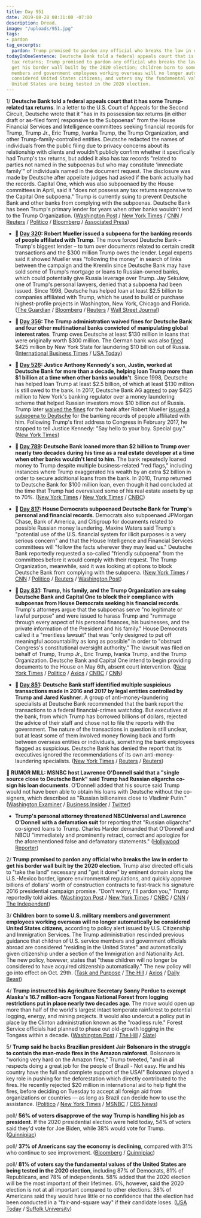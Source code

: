 ```yaml
---
title: Day 951
date: 2019-08-28 08:31:00 -07:00
description: Dread.
image: "/uploads/951.jpg"
tags:
- pardon
tag_excerpts:
  pardon: Trump promised to pardon any official who breaks the law in order to get his border wall built by the 2020 election. “Don’t worry, I’ll pardon you,” Trump reportedly told aides.
todayInOneSentence: Deutsche Bank told a federal appeals court that is has some Trump-related
  tax returns; Trump promised to pardon any official who breaks the law in order to
  get his border wall built by the 2020 election; children born to some U.S. military
  members and government employees working overseas will no longer automatically be
  considered United States citizens; and voters say the fundamental values of the
  United States are being tested in the 2020 election.
---
```


1/ **Deutsche Bank told a federal appeals court that it has some Trump-related tax returns**. In a letter to the U.S. Court of Appeals for the Second Circuit, Deutsche wrote that it "has in its possession tax returns (in either draft or as-filed form) responsive to the Subpoenas" from the House Financial Services and Intelligence committees seeking financial records for Trump, Trump Jr., Eric Trump, Ivanka Trump, the Trump Organization, and other Trump-family-controlled entities. Deutsche redacted the names of individuals from the public filing due to privacy concerns about its relationship with clients and wouldn't publicly confirm whether it specifically had Trump's tax returns, but added it also has tax records "related to parties not named in the subpoenas but who may constitute 'immediate family'" of individuals named in the document request. The disclosure was made by Deutsche after appellate judges had asked if the bank actually had the records. Capital One, which was also subpoenaed by the House committees in April, said it "does not possess any tax returns responsive to the Capital One subpoena." Trump is currently suing to prevent Deutsche Bank and other banks from complying with the subpoenas. Deutsche Bank has been Trump's primary lender for years when other banks wouldn't lend to the Trump Organization. ([Washington Post](https://www.washingtonpost.com/local/legal-issues/trumps-bank-has-tax-records-congress-is-seeking-in-subpoenas-targeting-the-presidents-finances/2019/08/27/1f2533a4-c8f3-11e9-a4f3-c081a126de70_story.html) / [New York Times](https://www.nytimes.com/2019/08/27/business/trump-tax-returns-deutsche-bank.html) / [CNN](https://www.cnn.com/2019/08/27/politics/trump-taxes-capital-one-deutsche-bank/index.html) / [Reuters](https://www.reuters.com/article/us-usa-trump-banks-idUSKCN1VH2BE) / [Politico](https://www.politico.com/story/2019/08/27/deutsche-bank-trump-tax-returns-1476570) / [Bloomberg](https://www.bloomberg.com/news/articles/2019-08-27/deutsche-bank-says-it-has-tax-returns-in-response-to-subpoena) / [Associated Press](https://www.apnews.com/7e5107a81256421faa0934653f31d855))

* **📌 [Day 320](https://whatthefuckjusthappenedtoday.com/2017/12/05/day-320/#1-robert-mueller-issued-a-subpoena-f): Robert Mueller issued a subpoena for the banking records of people affiliated with Trump**. The move forced Deutsche Bank – Trump's biggest lender – to turn over documents related to certain credit transactions and the $300 million Trump owes the lender. Legal experts said it showed Mueller was "following the money" in search of links between the campaign and the Kremlin since Deutsche Bank may have sold some of Trump's mortgage or loans to Russian-owned banks, which could potentially give Russia leverage over Trump. Jay Sekulow, one of Trump's personal lawyers, denied that a subpoena had been issued. Since 1998, Deutsche has helped loan at least $2.5 billion to companies affiliated with Trump, which he used to build or purchase highest-profile projects in Washington, New York, Chicago and Florida. ([The Guardian](https://www.theguardian.com/us-news/2017/dec/05/donald-trump-bank-records-handed-over-robert-mueller) / [Bloomberg](https://www.bloomberg.com/news/articles/2017-12-05/deutsche-bank-is-said-to-have-received-subpoena-on-client-trump) / [Reuters](https://www.reuters.com/article/us-usa-trump-deutsche-bank/deutsche-bank-gets-subpoena-from-mueller-on-trump-accounts-source-idUSKBN1DZ0XN) / [Wall Street Journal](https://www.wsj.com/articles/trumps-deutsche-bank-records-subpoenaed-by-mueller-1512480154))

* **📌 [Day 356](https://whatthefuckjusthappenedtoday.com/2018/01/10/day-356/#6-the-trump-administration-waived-fi): The Trump administration waived fines for Deutsche Bank and four other multinational banks convicted of manipulating global interest rates**. Trump owes Deutsche at least $130 million in loans that were originally worth $300 million. The German bank was also [fined](https://whatthefuckjusthappenedtoday.com/2017/01/31/Day-12/) $425 million by New York State for laundering $10 billion out of Russia. ([International Business Times](http://www.ibtimes.com/political-capital/trump-administration-waives-punishment-convicted-banks-including-deutsche-which) / [USA Today](https://www.usatoday.com/story/news/politics/2018/01/10/convicted-bank-reprieves/1023062001/))

* **📌 [Day 526](https://whatthefuckjusthappenedtoday.com/2018/06/29/day-526/#4-justice-anthony-kennedys-son-justi): Justice Anthony Kennedy's son, Justin, worked at Deutsche Bank for more than a decade, helping loan Trump more than $1 billion at a time when other banks wouldn't**. Since 1998, Deutsche has helped loan Trump at least $2.5 billion, of which at least $130 million is still owed to the bank. In 2017, Deutsche Bank AG [agreed](https://whatthefuckjusthappenedtoday.com/2017/01/31/Day-12/#6-deutsche-bank-ag-agreed-to-pay-425) to pay $425 million to New York's banking regulator over a money laundering scheme that helped Russian investors move $10 billion out of Russia. Trump later [waived the fines](https://whatthefuckjusthappenedtoday.com/2018/01/10/day-356/#6-the-trump-administration-waived-fi) for the bank after Robert Mueller [issued a subpoena to Deutsche](https://whatthefuckjusthappenedtoday.com/2017/12/05/day-320/#1-robert-mueller-issued-a-subpoena-f) for the banking records of people affiliated with him. Following Trump's first address to Congress in February 2017, he stopped to tell Justice Kennedy: "Say hello to your boy. Special guy." ([New York Times](https://www.nytimes.com/2018/06/28/us/politics/trump-anthony-kennedy-retirement.html))

* **📌 [Day 789](https://whatthefuckjusthappenedtoday.com/2019/03/19/day-789/#2-deutsche-bank-loaned-more-than-2-b): Deutsche Bank loaned more than $2 billion to Trump over nearly two decades during his time as a real estate developer at a time when other banks wouldn't lend to him**. The bank repeatedly loaned money to Trump despite multiple business-related "red flags," including instances where Trump exaggerated his wealth by an extra $2 billion in order to secure additional loans from the bank. In 2010, Trump returned to Deutsche Bank for $100 million loan, even though it had concluded at the time that Trump had overvalued some of his real estate assets by up to 70%. ([New York Times](https://www.nytimes.com/2019/03/18/business/trump-deutsche-bank.html) / [New York Times](https://www.nytimes.com/2019/03/18/business/deutsche-bank-donald-trump.html) / [CNBC](https://www.cnbc.com/2019/03/19/deutsche-bank-loaned-2-billion-to-donald-trump-over-two-decades-nyt.html))

* **📌 [Day 817](https://whatthefuckjusthappenedtoday.com/2019/04/16/day-817/#1-house-democrats-subpoenaed-deutsch): House Democrats subpoenaed Deutsche Bank for Trump's personal and financial records**. Democrats also subpoenaed JPMorgan Chase, Bank of America, and Citigroup for documents related to possible Russian money laundering. Maxine Waters said Trump's "potential use of the U.S. financial system for illicit purposes is a very serious concern" and that the House Intelligence and Financial Services committees will "follow the facts wherever they may lead us." Deutsche Bank reportedly requested a so-called "friendly subpoena" from the committees before it would comply with their request. The Trump Organization, meanwhile, said it was looking at options to block Deutsche Bank from complying with the subpoena. ([New York Times](https://www.nytimes.com/2019/04/15/business/deutsche-bank-trump-finances-congress.html) / [CNN](https://www.cnn.com/2019/04/15/politics/deutsche-bank-subpoena/index.html) / [Politico](https://www.politico.com/story/2019/04/15/democrats-subpoena-deutsche-bank-1277199) / [Reuters](https://www.reuters.com/article/us-usa-trump-russia-banks-idUSKCN1RR2FW) / [Washington Post](https://www.washingtonpost.com/world/national-security/house-democrats-subpoena-deutsche-bank-other-financial-institutions-tied-to-trump/2019/04/15/00d0042e-5fee-11e9-9ff2-abc984dc9eec_story.html))

* **📌 [Day 831](https://whatthefuckjusthappenedtoday.com/2019/04/30/day-831/#4-trump-his-family-and-the-trump-org): Trump, his family, and the Trump Organization are suing Deutsche Bank and Capital One to block their compliance with subpoenas from House Democrats seeking his financial records**. Trump's attorneys argue that the subpoenas serve "no legitimate or lawful purpose" and were issued to harass Trump and "rummage through every aspect of his personal finances, his businesses, and the private information of the President and his family." House Democrats called it a "meritless lawsuit" that was "only designed to put off meaningful accountability as long as possible" in order to "obstruct Congress's constitutional oversight authority." The lawsuit was filed on behalf of Trump, Trump Jr., Eric Trump, Ivanka Trump, and the Trump Organization. Deutsche Bank and Capital One intend to begin providing documents to the House on May 6th, absent court intervention. ([New York Times](https://www.nytimes.com/2019/04/29/us/politics/trump-lawsuit-deutsche-bank.html) / [Politico](https://www.politico.com/story/2019/04/29/trump-sues-deutsche-bank-capitol-one-1292575) / [Axios](https://www.axios.com/trump-suing-deutsche-bank-over-congress-subpoena-b43659ce-dead-4a73-9e2f-9e7a7d34eb8a.html) / [CNBC](https://www.cnbc.com/2019/04/30/donald-trump-files-lawsuit-against-deutsche-bank-and-capital-one.html) / [CNN](https://www.cnn.com/2019/04/29/politics/trump-lawsuit-capital-one/index.html))

* **📌 [Day 851](https://whatthefuckjusthappenedtoday.com/2019/05/20/day-851/#1-deutsche-bank-staff-identified-mul): Deutsche Bank staff identified multiple suspicious transactions made in 2016 and 2017 by legal entities controlled by Trump and Jared Kushner**. A group of anti-money-laundering specialists at Deutsche Bank recommended that the bank report the transactions to a federal financial-crimes watchdog. But executives at the bank, from which Trump has borrowed billions of dollars, rejected the advice of their staff and chose not to file the reports with the government. The nature of the transactions in question is still unclear, but at least some of them involved money flowing back and forth between overseas entities or individuals, something the bank employees flagged as suspicious. Deutsche Bank has denied the report that its executives ignored the recommendations of its own anti-money-laundering specialists. ([New York Times](https://www.nytimes.com/2019/05/19/business/deutsche-bank-trump-kushner.html) / [Reuters](https://www.reuters.com/article/us-usa-trump-deutsche-bank-idUSKCN1SP0PB) / [Reuters](https://www.reuters.com/article/us-usa-trump-deutsche-bank-report-idUSKCN1SQ0F8))

**🚨 RUMOR MILL: MSNBC host Lawrence O'Donnell said that a "single source close to Deutsche Bank" said Trump had Russian oligarchs co-sign his loan documents**. O'Donnell added that his source said Trump would not have been able to obtain his loans with Deutsche without the co-signers, which described as "Russian billionaires close to Vladimir Putin." ([Washington Examiner](https://www.washingtonexaminer.com/news/lawrence-odonnell-source-says-russian-oligarchs-co-signed-trumps-deutsche-bank-loans) / [Business Insider](https://www.businessinsider.com/msnbc-host-claim-trump-deutsche-bank-loans-russians-2019-8) / [Twitter](https://twitter.com/lawrence/status/1166529030352510976?s=21))

* **Trump's personal attorney threatened NBCUniversal and Lawrence O'Donnell with a defamation suit** for reporting that "Russian oligarchs" co-signed loans to Trump. Charles Harder demanded that O'Donnell and NBCU "immediately and prominently retract, correct and apologize for the aforementioned false and defamatory statements." ([Hollywood Reporter](https://www.hollywoodreporter.com/thr-esq/donald-trump-sends-legal-demand-comment-msnbcs-lawrence-o-donnell-1235171))

2/ **Trump promised to pardon any official who breaks the law in order to get his border wall built by the 2020 election**. Trump also directed officials to "take the land" necessary and "get it done" by eminent domain along the U.S.-Mexico border, ignore environmental regulations, and quickly approve billions of dollars' worth of construction contracts to fast-track his signature 2016 presidential campaign promise. "Don't worry, I'll pardon you," Trump reportedly told aides. ([Washington Post](https://www.washingtonpost.com/immigration/take-the-land-president-trump-wants-a-border-wall-he-wants-it-black-and-he-wants-it-by-election-day/2019/08/27/37b80018-c821-11e9-a4f3-c081a126de70_story.html?noredirect=on) / [New York Times](https://www.nytimes.com/2019/08/28/us/politics/trump-border-wall.html) / [CNBC](https://www.cnbc.com/2019/08/28/trump-promised-pardons-to-get-border-wall-built-before-election-report.html) / [CNN](https://www.cnn.com/2019/08/28/politics/trump-border-wall-election-day/) / [The Independent](https://www.independent.co.uk/news/world/americas/us-politics/trump-news-live-tweets-today-tax-returns-deutsche-bank-mexico-wall-storm-dorian-a9081566.html#post-1172287259))

3/ **Children born to some U.S. military members and government employees working overseas will no longer automatically be considered United States citizens**, according to policy alert issued by U.S. Citizenship and Immigration Services. The Trump administration rescinded previous guidance that children of U.S. service members and government officials abroad are considered "residing in the United States" and automatically given citizenship under a section of the Immigration and Nationality Act. The new policy, however, states that "these children will no longer be considered to have acquired citizenship automatically." The new policy will go into effect on Oct. 29th. ([Task and Purpose](https://taskandpurpose.com/military-children-born-abroad-citizenship) / [The Hill](https://thehill.com/homenews/administration/459190-trump-officials-say-children-of-us-service-members-overseas-will-not) / [Axios](https://www.axios.com/citizenship-immigration-trump-uscis-dhs-1ccec980-190a-405f-97cd-70b4eacc8481.html) / [Daily Beast](https://www.thedailybeast.com/trump-admin-wants-to-limit-us-citizenship-for-kids-born-abroad-6))

4/ **Trump instructed his Agriculture Secretary Sonny Perdue to exempt Alaska's 16.7 million-acre Tongass National Forest from logging restrictions put in place nearly two decades ago**. The move would open up more than half of the world's largest intact temperate rainforest to potential logging, energy, and mining projects. It would also undercut a policy put in place by the Clinton administration known as the "roadless rule." Forest Service officials had planned to phase out old-growth logging in the Tongass within a decade. ([Washington Post](https://www.washingtonpost.com/climate-environment/trump-pushes-to-allow-new-logging-in-alaskas-tongass-national-forest/2019/08/27/b4ca78d6-c832-11e9-be05-f76ac4ec618c_story.html) / [The Hill](https://thehill.com/policy/energy-environment/459070-trump-moves-to-permit-new-logging-in-alaskas-tongass-national) / [Slate](https://slate.com/news-and-politics/2019/08/trump-open-alaskas-tongass-national-forest-worlds-largest-remaining-temperate-rainforest-logging-mining.html))

5/ **Trump said he backs Brazilian president Jair Bolsonaro in the struggle to contain the man-made fires in the Amazon rainforest**. Bolsonaro is "working very hard on the Amazon fires," Trump tweeted, "and in all respects doing a great job for the people of Brazil - Not easy. He and his country have the full and complete support of the USA!" Bolsonaro played a key role in pushing for the deforestation which directly contributed to the fires. He recently rejected $20 million in international aid to help fight the fires, before deciding on Tuesday to accept all foreign aid from organizations or countries — as long as Brazil can decide how to use the assistance. ([Politico](https://www.politico.com/story/2019/08/27/president-trump-twitter-brazil-jair-bolsonaro-amazon-rainforest-wildfires-1476072) / [New York Times](https://www.nytimes.com/2019/08/27/world/americas/brazil-amazon-aid.html) / [MSNBC](https://www.msnbc.com/all-in/watch/fires-in-amazon-rainforest-are-rooted-in-deforestation-pushed-by-brazil-s-president-jair-bolsonaro-67217989604) / [CBS News](https://www.cbsnews.com/news/amazon-wildfires-brazil-spurns-20-million-aid-offer-from-g-7-nations-today-2019-08-27/))

poll/ **56% of voters disapprove of the way Trump is handling his job as president**. If the 2020 presidential election were held today, 54% of voters said they'd vote for Joe Biden, while 38% would vote for Trump. ([Quinnipiac](https://poll.qu.edu/national/release-detail?ReleaseID=3638))

poll/ **37% of Americans say the economy is declining**, compared with 31% who continue to see improvement. ([Bloomberg](https://www.bloomberg.com/news/articles/2019-08-28/trump-increasingly-blamed-by-voters-for-declining-economy?srnd=politics-vp) / [Quinnipiac](https://poll.qu.edu/national/release-detail?ReleaseID=3638))

poll/ **81% of voters say the fundamental values of the United States are being tested in the 2020 election**, including 87% of Democrats, 81% of Republicans, and 78% of independents. 58% added that the 2020 election will be the most important of their lifetimes. 6%, however, said the 2020 election is not at all important compared to other elections. 38% of Americans said they would have little or no confidence that the election had been conducted in a "fair-and-square way" if their candidate loses. ([USA Today](https://www.usatoday.com/story/news/politics/elections/2019/08/28/2020-biden-leads-democrats-voters-dread-election/2120726001/) / [Suffolk University](https://www.suffolk.edu/news-features/news/2019/08/27/20/55/poll-warren-running-2nd-to-biden-who-continues-to-dominate))